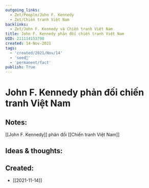 ```yaml
---
outgoing_links:
  - Zet/People/John F. Kennedy
  - Zet/Chiến tranh Việt Nam
backlinks:
  - Zet/John F. Kennedy và Chiến tranh Việt Nam
title: John F. Kennedy phản đối chiến tranh Việt Nam
UID: 211114153708
created: 14-Nov-2021
tags:
  - 'created/2021/Nov/14'
  - 'seed🥜'
  - 'permanent/fact'
publish: True
---
```

# John F. Kennedy phản đối chiến tranh Việt Nam

## Notes:
[[John F. Kennedy]] phản đối [[Chiến tranh Việt Nam]]

## Ideas & thoughts:



## Created:
- [[2021-11-14]]
